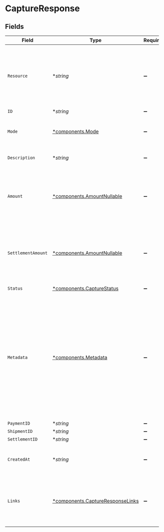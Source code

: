 # CaptureResponse


## Fields

| Field                                                                                                                                                                                                                             | Type                                                                                                                                                                                                                              | Required                                                                                                                                                                                                                          | Description                                                                                                                                                                                                                       | Example                                                                                                                                                                                                                           |
| --------------------------------------------------------------------------------------------------------------------------------------------------------------------------------------------------------------------------------- | --------------------------------------------------------------------------------------------------------------------------------------------------------------------------------------------------------------------------------- | --------------------------------------------------------------------------------------------------------------------------------------------------------------------------------------------------------------------------------- | --------------------------------------------------------------------------------------------------------------------------------------------------------------------------------------------------------------------------------- | --------------------------------------------------------------------------------------------------------------------------------------------------------------------------------------------------------------------------------- |
| `Resource`                                                                                                                                                                                                                        | **string*                                                                                                                                                                                                                         | :heavy_minus_sign:                                                                                                                                                                                                                | Indicates the response contains a capture object. Will always contain the string `capture` for this endpoint.                                                                                                                     | capture                                                                                                                                                                                                                           |
| `ID`                                                                                                                                                                                                                              | **string*                                                                                                                                                                                                                         | :heavy_minus_sign:                                                                                                                                                                                                                | N/A                                                                                                                                                                                                                               | cpt_vytxeTZskVKR7C7WgdSP3d                                                                                                                                                                                                        |
| `Mode`                                                                                                                                                                                                                            | [*components.Mode](../../models/components/mode.md)                                                                                                                                                                               | :heavy_minus_sign:                                                                                                                                                                                                                | Whether this entity was created in live mode or in test mode.                                                                                                                                                                     | live                                                                                                                                                                                                                              |
| `Description`                                                                                                                                                                                                                     | **string*                                                                                                                                                                                                                         | :heavy_minus_sign:                                                                                                                                                                                                                | The description of the capture.                                                                                                                                                                                                   | Capture for cart #12345                                                                                                                                                                                                           |
| `Amount`                                                                                                                                                                                                                          | [*components.AmountNullable](../../models/components/amountnullable.md)                                                                                                                                                           | :heavy_minus_sign:                                                                                                                                                                                                                | In v2 endpoints, monetary amounts are represented as objects with a `currency` and `value` field.                                                                                                                                 |                                                                                                                                                                                                                                   |
| `SettlementAmount`                                                                                                                                                                                                                | [*components.AmountNullable](../../models/components/amountnullable.md)                                                                                                                                                           | :heavy_minus_sign:                                                                                                                                                                                                                | In v2 endpoints, monetary amounts are represented as objects with a `currency` and `value` field.                                                                                                                                 |                                                                                                                                                                                                                                   |
| `Status`                                                                                                                                                                                                                          | [*components.CaptureStatus](../../models/components/capturestatus.md)                                                                                                                                                             | :heavy_minus_sign:                                                                                                                                                                                                                | The capture's status.                                                                                                                                                                                                             | succeeded                                                                                                                                                                                                                         |
| `Metadata`                                                                                                                                                                                                                        | [*components.Metadata](../../models/components/metadata.md)                                                                                                                                                                       | :heavy_minus_sign:                                                                                                                                                                                                                | Provide any data you like, for example a string or a JSON object. We will save the data alongside the entity. Whenever<br/>you fetch the entity with our API, we will also include the metadata. You can use up to approximately 1kB. |                                                                                                                                                                                                                                   |
| `PaymentID`                                                                                                                                                                                                                       | **string*                                                                                                                                                                                                                         | :heavy_minus_sign:                                                                                                                                                                                                                | N/A                                                                                                                                                                                                                               | tr_5B8cwPMGnU                                                                                                                                                                                                                     |
| `ShipmentID`                                                                                                                                                                                                                      | **string*                                                                                                                                                                                                                         | :heavy_minus_sign:                                                                                                                                                                                                                | N/A                                                                                                                                                                                                                               | shp_5x4xQJDWGNcY3tKGL7X5J                                                                                                                                                                                                         |
| `SettlementID`                                                                                                                                                                                                                    | **string*                                                                                                                                                                                                                         | :heavy_minus_sign:                                                                                                                                                                                                                | N/A                                                                                                                                                                                                                               | stl_5B8cwPMGnU                                                                                                                                                                                                                    |
| `CreatedAt`                                                                                                                                                                                                                       | **string*                                                                                                                                                                                                                         | :heavy_minus_sign:                                                                                                                                                                                                                | The entity's date and time of creation, in [ISO 8601](https://en.wikipedia.org/wiki/ISO_8601) format.                                                                                                                             | 2024-03-20T09:13:37.0Z                                                                                                                                                                                                            |
| `Links`                                                                                                                                                                                                                           | [*components.CaptureResponseLinks](../../models/components/captureresponselinks.md)                                                                                                                                               | :heavy_minus_sign:                                                                                                                                                                                                                | An object with several relevant URLs. Every URL object will contain an `href` and a `type` field.                                                                                                                                 |                                                                                                                                                                                                                                   |